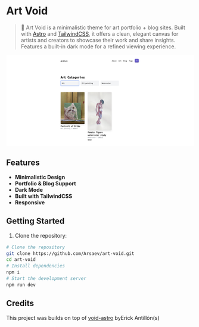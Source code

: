 
# Art Void

> 🎨 Art Void is a minimalistic theme for art portfolio + blog sites. Built with [Astro](https://astro.build/) and [TailwindCSS](https://tailwindcss.com/), it offers a clean, elegant canvas for artists and creators to showcase their work and share insights. Features a built-in dark mode for a refined viewing experience.

<!-- screenshot -->
![Art Void Screenshot](https://github.com/Arsaev/art-void/blob/main/public/Screenshot1.png)

## Features

- **Minimalistic Design**
- **Portfolio & Blog Support**
- **Dark Mode**
- **Built with TailwindCSS**
- **Responsive**



## Getting Started

1. Clone the repository:
```bash
# Clone the repository
git clone https://github.com/Arsaev/art-void.git
cd art-void
# Install dependencies
npm i
# Start the development server
npm run dev
```

## Credits
This project was builds on top of [void-astro](https://github.com/eAntillon/void-astro) byErick Antillón(s)

